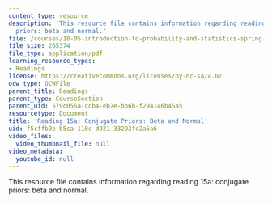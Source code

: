 ```yaml
---
content_type: resource
description: 'This resource file contains information regarding reading 15a: conjugate
  priors: beta and normal.'
file: /courses/18-05-introduction-to-probability-and-statistics-spring-2014/f5cffb9eb5ca110cd92133292fc2a5a6_MIT18_05S14_Reading15a.pdf
file_size: 265374
file_type: application/pdf
learning_resource_types:
- Readings
license: https://creativecommons.org/licenses/by-nc-sa/4.0/
ocw_type: OCWFile
parent_title: Readings
parent_type: CourseSection
parent_uid: 579c055a-ccb4-eb7e-bb6b-f294146b45a5
resourcetype: Document
title: 'Reading 15a: Conjugate Priors: Beta and Normal'
uid: f5cffb9e-b5ca-110c-d921-33292fc2a5a6
video_files:
  video_thumbnail_file: null
video_metadata:
  youtube_id: null
---
```

This resource file contains information regarding reading 15a: conjugate priors: beta and normal.